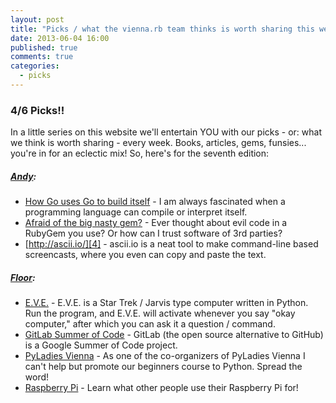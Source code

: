 ```yaml
---
layout: post
title: "Picks / what the vienna.rb team thinks is worth sharing this week"
date: 2013-06-04 16:00
published: true
comments: true
categories:
  - picks
---
```


### 4/6 Picks!!

In a little series on this website we'll entertain YOU with our picks - or: what we think is worth sharing - every week.
Books, articles, gems, funsies... you're in for an eclectic mix! So, here's for the seventh edition:

##### [Andy][1]:
  - [How Go uses Go to build itself][2] - I am always fascinated when a programming language can compile or interpret itself.
  - [Afraid of the big nasty gem?][3] - Ever thought about evil code in a RubyGem you use? Or how can I trust software of 3rd parties?
  - [http://ascii.io/][4] - ascii.io is a neat tool to make command-line based screencasts, where you even can copy and paste the text.

##### [Floor][9]:
  - [E.V.E.][10] - E.V.E. is a Star Trek / Jarvis type computer written in Python. Run the program, and E.V.E. will activate whenever you say "okay computer," after which you can ask it a question / command.
  - [GitLab Summer of Code][11] - GitLab (the open source alternative to GitHub) is a Google Summer of Code project.
  - [PyLadies Vienna][12] - As one of the co-organizers of PyLadies Vienna I can't help but promote our beginners course to Python. Spread the word!
  - [Raspberry Pi][13] - Learn what other people use their Raspberry Pi for!

[1]: http://www.twitter.com/pxlpnk
[2]: http://dave.cheney.net/2013/06/04/how-go-uses-go-to-build-itself
[3]: https://discuss.gemnasium.com/t/afraid-of-the-big-nasty-gem/24
[4]: http://ascii.io/
[5]: http://www.twitter.com/tony_xpro
[9]: http://www.twitter.com/floordrees
[10]: https://github.com/thomasweng15/E.V.E.
[11]: http://blog.gitlab.org/packaging-gitlab-for-fedora-a-gsoc-2013-project/
[12]: http://www.meetup.com/PyLadies-Vienna/events/108443152/
[13]: http://www.reddit.com/r/AskReddit/comments/1f607z/owners_of_a_raspberry_pi_what_do_you_use_it_for
